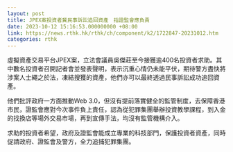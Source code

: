 ```yaml
---
layout: post
title: JPEX案投資者冀民事訴訟追回資產　指證監會應負責
date: 2023-10-12 15:16:53.000000000 +08:00
link: https://news.rthk.hk/rthk/ch/component/k2/1722847-20231012.htm
categories: rthk
---
```


虛擬資產交易平台JPEX案，立法會議員吳傑莊至今接獲逾400名投資者求助。其中數名投資者召開記者會並發表聲明，表示沉重心情仍未能平伏，期待警方盡快將涉案人士繩之於法，凍結搜獲的資產，他們亦可以最終透過民事訴訟成功追回資產。 

他們批評政府一方面推動Web 3.0，但沒有提前落實健全的監管制度，去保障香港市民，證監會應對今次事件負上責任，認為從犯罪集團舉辦投資教學課程，到入金的找換店等場外交易市場，再到宣傳手法，均沒有監管機構介入。 

求助的投資者希望，政府及證監會能成立專業的科技部門，保護投資者資產，同時促請政府、證監會及警方，全力追捕犯罪集團。
